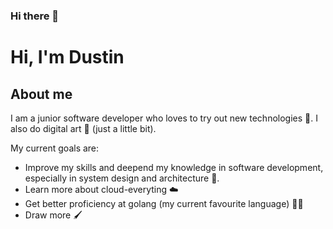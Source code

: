 ### Hi there 👋

<!--
**DustinDust/DustinDust** is a ✨ _special_ ✨ repository because its `README.md` (this file) appears on your GitHub profile.

Here are some ideas to get you started:

- 🔭 I’m currently working on ...
- 🌱 I’m currently learning ...
- 👯 I’m looking to collaborate on ...
- 🤔 I’m looking for help with ...
- 💬 Ask me about ...
- 📫 How to reach me: ...
- 😄 Pronouns: ...
- ⚡ Fun fact: ...
-->
##

# Hi, I'm Dustin

## About me
I am a junior software developer who loves to try out new technologies 🌠. I also do digital art 🎨 (just a little bit).

My current goals are:
- Improve my skills and deepend my knowledge in software development, especially in system design and architecture 📓.
- Learn more about cloud-everyting ☁️
- Get better proficiency at golang (my current favourite language) 🏃‍♂️
- Draw more 🖌️





